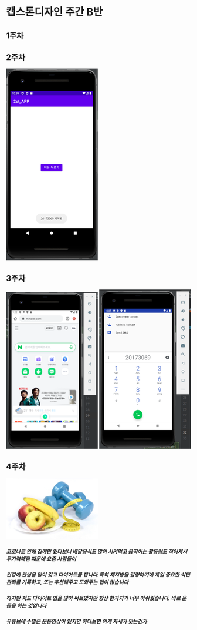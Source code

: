 # 캡스톤디자인 주간 B반
## 1주차

## 2주차
   <img width="250" heigh="250" src="./png/2주차버튼누르기.PNG"></img>
## 3주차
   <img width="250" heigh="250" src="./png/3주차네이버.PNG"></img>
   <img width="250" heigh="250" src="./png/3주차전화걸기.PNG"></img>
## 4주차
   <img width="250" heigh="250" src="./png/4주차아이디어.png"></img>
   
   ##### 코로나로 인해 집에만 있다보니 배달음식도 많이 시켜먹고 움직이는 활동량도 적어져서 무기력해짐 때문에 요즘 사람들이
   ##### 건강에 관심을 많이 갖고 다이어트를 합니다.특히 체지방을 감량하기에 제일 중요한 식단관리를 기록하고, 또는 추천해주고 도와주는 앱이 많습니다
   ##### 하지만 저도 다이어트 앱을 많이 써보았지만 항상 한가지가 너무 아쉬웠습니다. 바로 운동을 하는 것입니다
   ##### 유튜브에 수많은 운동영상이 있지만 하다보면 이게 자세가 맞는건가
   
